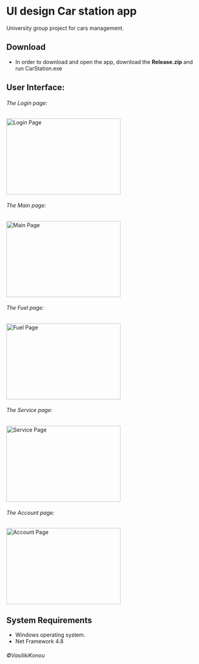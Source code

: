 # UI design Car station app
University group project for cars management.

## Download 
- In order to download and open the app, download the **Release.zip** and run CarStation.exe  

## User Interface:
<h6>The Login page:</h6>
 <img src="https://github.com/afroksilanthi/UI-design-Car-station-app/assets/103579857/c5b6762a-6dec-4c79-a420-f93ab3533fda" alt="Login Page" width="300" height="200">
 <h6>The Main page:</h6>
<img src="https://github.com/afroksilanthi/UI-design-Car-station-app/assets/103579857/c0eef5e6-7418-4fa6-8699-829b40709e67" alt="Main Page" width="300" height="200">
 <h6>The Fuel page:</h6>
<img src="https://github.com/afroksilanthi/UI-design-Car-station-app/assets/103579857/13bde1ca-820a-4e71-9470-1e4d5aa23483" alt="Fuel Page" width="300" height="200">
 <h6>The Service page:</h6>
<img src="https://github.com/afroksilanthi/UI-design-Car-station-app/assets/103579857/9637409b-4fe9-4d6c-8b21-8f5928fb07e7" alt="Service Page" width="300" height="200">
 <h6>The Account page:</h6>
<img src="https://github.com/afroksilanthi/UI-design-Car-station-app/assets/103579857/65027a07-b64a-426d-a50f-31904c15777b" alt="Account Page" width="300" height="200">

## System Requirements
 * Windows operating system.
 * Net Framework 4.8

<h6>©VasilikiKonou</h6>
